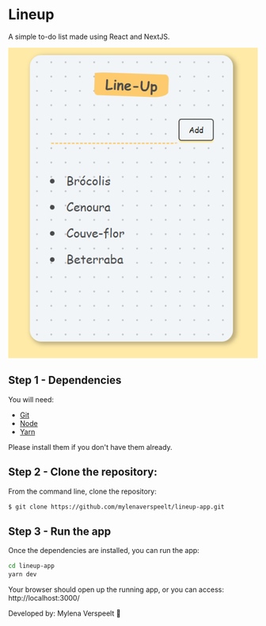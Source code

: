 # Lineup

A simple to-do list made using React and NextJS.


<img src="./readme-img.png"/>


## Step 1 - Dependencies

You will need:

* [Git](http://git-scm.com/downloads)
* [Node](https://nodejs.org/) 
* [Yarn](https://yarnpkg.com/) 

Please install them if you don't have them already.

## Step 2 - Clone the repository:

From the command line, clone the repository:

```sh
$ git clone https://github.com/mylenaverspeelt/lineup-app.git
```

## Step 3 - Run the app

Once the dependencies are installed, you can run the app:

```sh
cd lineup-app
yarn dev
```
Your browser should open up the running app, or you can access: http://localhost:3000/

Developed by: Mylena Verspeelt 🦜
 
